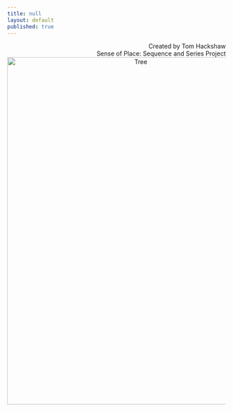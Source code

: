 ```yaml
---
title: null
layout: default
published: true
---
```

<div align="right">
Created by Tom Hackshaw
<br>
Sense of Place: Sequence and Series Project
<br>

<center>

<img src="https://farm1.staticflickr.com/654/20589465199_3d3744a02e_b.jpg" alt="Tree" height="800" width="600">

<center>






